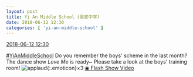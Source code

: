 ```yaml
---
layout: post
title: Yi An Middle School (易安中学)
date: 2018-06-12 12:30
categories: [ 'yi-an-middle-school' ]
---
```


<div class="weibo-info">
  <a href="https://weibo.com/6074218720/Gl0pdv2iu">2018-06-12 12:30</a>
</div>

[#YiAnMiddleSchool](https://weibo.com/p/100808e5c67e0668537d4caddefd946dcff208/super_index) Do you remember the boys' scheme in the last month? The dance show *Love Me* is ready~ Please take a look at the boys' training room! ![applaud](https://img.t.sinajs.cn/t4/appstyle/expression/ext/normal/6e/2018new_guzhang_org.png){:.emoticon}×3 [◉ Flash Show Video](http://www.miaopai.com/show/eWTKU61JkuQA6rQLpjLU3Ds-keIZ3PnDfPZI1Q__.htm)
